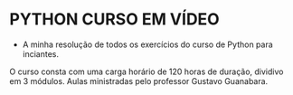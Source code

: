 # PYTHON CURSO EM VÍDEO

* A minha resolução de todos os exercícios do curso de Python para inciantes.

O curso consta com uma carga horário de 120 horas de duração, dividivo em 3 módulos. Aulas ministradas pelo professor Gustavo Guanabara.
